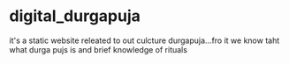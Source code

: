 # digital_durgapuja
it's a static website releated to out culcture durgapuja...fro it we know taht what durga pujs is and brief knowledge of rituals
